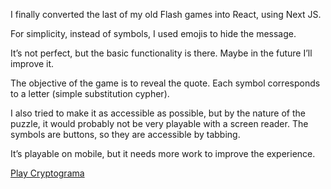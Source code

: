 I finally converted the last of my old Flash games into React, using Next JS.

For simplicity, instead of symbols, I used emojis to hide the message.

It’s not perfect, but the basic functionality is there. Maybe in the future I’ll improve it.

The objective of the game is to reveal the quote. Each symbol corresponds to a letter (simple substitution cypher).

I also tried to make it as accessible as possible, but by the nature of the puzzle, it would probably not be very playable with a screen reader. The symbols are buttons, so they are accessible by tabbing.

It’s playable on mobile, but it needs more work to improve the experience.

[Play Cryptograma](https://www.aliciaramirez.com/cryptograma/)
